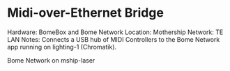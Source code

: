 # Midi-over-Ethernet Bridge

Hardware: BomeBox and Bome Network
Location: Mothership
Network: TE LAN
Notes: Connects a USB hub of MIDI Controllers to the Bome Network app running on lighting-1 (Chromatik).

Bome Network on mship-laser